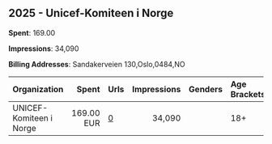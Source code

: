 ## 2025 - Unicef-Komiteen i Norge 
**Spent**: 169.00

**Impressions**: 34,090

**Billing Addresses**: Sandakerveien 130,Oslo,0484,NO

|Organization|Spent|Urls|Impressions|Genders|Age Brackets|Country Codes|
|:---|---:|:---|---:|:---|:---|:---|
|UNICEF-Komiteen i Norge|169.00 EUR|[0](https://www.snap.com/political-ads/asset/1add405cc67d0b0a1ff448302ebef9097de4312c8a45a10e40b06a6d7fb709c0?mediaType=mp4)|34,090||18+|norway|

